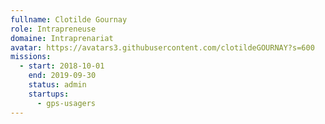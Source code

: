```yaml
---
fullname: Clotilde Gournay
role: Intrapreneuse
domaine: Intraprenariat
avatar: https://avatars3.githubusercontent.com/clotildeGOURNAY?s=600
missions:
  - start: 2018-10-01
    end: 2019-09-30
    status: admin
    startups:
      - gps-usagers
---
```

